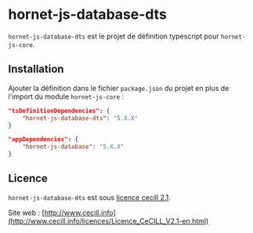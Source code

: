 # hornet-js-database-dts

`hornet-js-database-dts` est le projet de définition typescript pour `hornet-js-core`.


## Installation

Ajouter la définition dans le fichier `package.json` du projet en plus de l'import du module `hornet-js-core` :

```json
"tsDefinitionDependencies": {
    "hornet-js-database-dts": "5.X.X"
}

"appDependencies": {
    "hornet-js-database": "5.X.X"
}
```

## Licence

`hornet-js-database-dts` est sous [licence cecill 2.1](./LICENSE.md).

Site web : [http://www.cecill.info](http://www.cecill.info/licences/Licence_CeCILL_V2.1-en.html)
